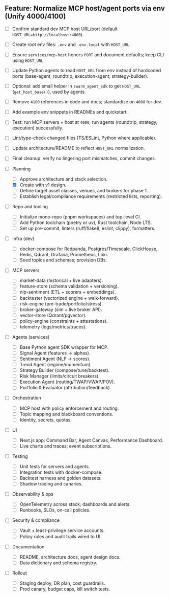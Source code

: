 ## Feature: Normalize MCP host/agent ports via env (Unify 4000/4100)

- [ ] Confirm standard dev MCP host URL/port (default `HOST_URL=http://localhost:4000`).
- [ ] Create root env files: `.env` and `.env.local` with `HOST_URL`.
- [ ] Ensure `services/mcp-host` honors `PORT` and document defaults; keep CLI using `HOST_URL`.
- [ ] Update Python agents to read `HOST_URL` from env instead of hardcoded ports (base-agent, roundtrip, execution-agent, strategy-builder).
- [ ] Optional: add small helper in `swarm_agent_sdk` to get `HOST_URL` (`get_host_base()`), used by agents.
- [ ] Remove `4100` references in code and docs; standardize on `4000` for dev.
- [ ] Add example env snippets in READMEs and quickstart.
- [ ] Test: run MCP servers + host at `4000`, run agents (roundtrip, strategy, execution) successfully.
- [ ] Lint/type-check changed files (TS/ESLint, Python where applicable).
- [ ] Update architecture/README to reflect `HOST_URL` normalization.
- [ ] Final cleanup: verify no lingering port mismatches, commit changes.

- [ ] Planning
  - [ ] Approve architecture and stack selection.
  - [x] Create  with v1 design.
  - [ ] Define target asset classes, venues, and brokers for phase 1.
  - [ ] Establish legal/compliance requirements (restricted lists, reporting).
- [ ] Repo and tooling
  - [ ] Initialize mono-repo (pnpm workspaces) and top-level CI.
  - [ ] Add Python toolchain (poetry or uv), Rust toolchain, Node LTS.
  - [ ] Set up pre-commit, linters (ruff/flake8, eslint, clippy), formatters.
- [ ] Infra (dev)
  - [ ] docker-compose for Redpanda, Postgres/Timescale, ClickHouse, Redis, Qdrant, Grafana, Prometheus, Loki.
  - [ ] Seed topics and schemas; provision DBs.
- [ ] MCP servers
  - [ ] market-data (historical + live adapters).
  - [ ] feature-store (schema validation + versioning).
  - [ ] nlp-sentiment (ETL + scorers + embeddings).
  - [ ] backtester (vectorized engine + walk-forward).
  - [ ] risk-engine (pre-trade/portfolio/stress).
  - [ ] broker-gateway (sim + live broker API).
  - [ ] vector-store (Qdrant/pgvector).
  - [ ] policy-engine (constraints + attestations).
  - [ ] telemetry (logs/metrics/traces).
- [ ] Agents (services)
  - [ ] Base Python agent SDK wrapper for MCP.
  - [ ] Signal Agent (features -> alphas).
  - [ ] Sentiment Agent (NLP -> scores).
  - [ ] Trend Agent (regime/momentum).
  - [ ] Strategy Builder (compose/tune/backtest).
  - [ ] Risk Manager (limits/circuit breakers).
  - [ ] Execution Agent (routing/TWAP/VWAP/POV).
  - [ ] Portfolio & Evaluator (attribution/feedback).
- [ ] Orchestration
  - [ ] MCP host with policy enforcement and routing.
  - [ ] Topic mapping and blackboard conventions.
  - [ ] Identity, secrets, quotas.
- [ ] UI
  - [ ] Next.js app: Command Bar, Agent Canvas, Performance Dashboard.
  - [ ] Live charts and traces; event subscriptions.
- [ ] Testing
  - [ ] Unit tests for servers and agents.
  - [ ] Integration tests with docker-compose.
  - [ ] Backtest harness and golden datasets.
  - [ ] Shadow trading and canaries.
- [ ] Observability & ops
  - [ ] OpenTelemetry across stack; dashboards and alerts.
  - [ ] Runbooks, SLOs, on-call policies.
- [ ] Security & compliance
  - [ ] Vault + least-privilege service accounts.
  - [ ] Policy rules and audit trails wired to UI.
- [ ] Documentation
  - [ ] README, architecture docs, agent design docs.
  - [ ] Data dictionary and schema registry.
- [ ] Rollout
  - [ ] Staging deploy, DR plan, cost guardrails.
  - [ ] Prod canary, budget caps, kill switch tests.